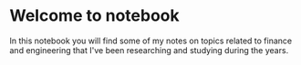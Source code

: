 # Welcome to notebook

In this notebook you will find some of my notes on topics related to finance and engineering that I've been researching and studying during the years.

```{tableofcontents}
```

